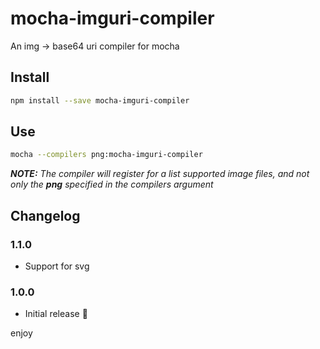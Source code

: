 # mocha-imguri-compiler

An img -> base64 uri compiler for mocha

## Install

```sh
npm install --save mocha-imguri-compiler
```

## Use

```sh
mocha --compilers png:mocha-imguri-compiler
```

***NOTE:*** *The compiler will register for a list supported image files, and not only the* ***png*** *specified in the compilers argument*

## Changelog

### 1.1.0

* Support for svg

### 1.0.0

* Initial release :tada:

enjoy
